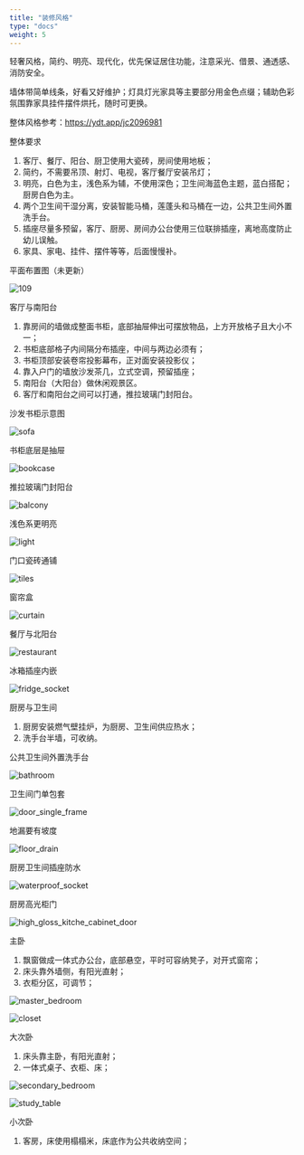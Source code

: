 ```yaml
---
title: "装修风格"
type: "docs"
weight: 5
---
```


轻奢风格，简约、明亮、现代化，优先保证居住功能，注意采光、借景、通透感、消防安全。

墙体带简单线条，好看又好维护；灯具灯光家具等主要部分用金色点缀；辅助色彩氛围靠家具挂件摆件烘托，随时可更换。

整体风格参考：https://ydt.app/jc2096981

整体要求

1. 客厅、餐厅、阳台、厨卫使用大瓷砖，房间使用地板；
2. 简约，不需要吊顶、射灯、电视，客厅餐厅安装吊灯；
3. 明亮，白色为主，浅色系为辅，不使用深色；卫生间海蓝色主题，蓝白搭配；厨房白色为主。
4. 两个卫生间干湿分离，安装智能马桶，莲蓬头和马桶在一边，公共卫生间外置洗手台。
5. 插座尽量多预留，客厅、厨房、房间办公台使用三位联排插座，离地高度防止幼儿误触。
6. 家具、家电、挂件、摆件等等，后面慢慢补。

平面布置图（未更新）

![109](109.jpg)

客厅与南阳台

1. 靠房间的墙做成整面书柜，底部抽屉伸出可摆放物品，上方开放格子且大小不一；
2. 书柜底部格子内间隔分布插座，中间与两边必须有；
3. 书柜顶部安装卷帘投影幕布，正对面安装投影仪；
4. 靠入户门的墙放沙发茶几，立式空调，预留插座；
5. 南阳台（大阳台）做休闲观景区。
6. 客厅和南阳台之间可以打通，推拉玻璃门封阳台。

沙发书柜示意图

![sofa](sofa.jpg)

书柜底层是抽屉

![bookcase](bookcase.jpg)

推拉玻璃门封阳台

![balcony](balcony.png)

浅色系更明亮

![light](light.jpg)

门口瓷砖通铺

![tiles](tiles.jpg)

窗帘盒

![curtain](curtain.jpg)

餐厅与北阳台

![restaurant](restaurant.png)

冰箱插座内嵌

![fridge_socket](fridge_socket.jpg)

厨房与卫生间

1. 厨房安装燃气壁挂炉，为厨房、卫生间供应热水；
2. 洗手台半墙，可收纳。

公共卫生间外置洗手台

![bathroom](bathroom.png)

卫生间门单包套

![door_single_frame](door_single_frame.jpg)

地漏要有坡度

![floor_drain](floor_drain.jpg)

厨房卫生间插座防水

![waterproof_socket](waterproof_socket.jpg)

厨房高光柜门

![high_gloss_kitche_cabinet_door](high_gloss_kitchen_cabinet_door.jpg)

主卧

1. 飘窗做成一体式办公台，底部悬空，平时可容纳凳子，对开式窗帘；
2. 床头靠外墙侧，有阳光直射；
3. 衣柜分区，可调节；

![master_bedroom](master_bedroom.png)

![closet](closet.png)

大次卧

1. 床头靠主卧，有阳光直射；
2. 一体式桌子、衣柜、床；

![secondary_bedroom](secondary_bedroom.jpg)

![study_table](study_table.png)

小次卧

1. 客房，床使用榻榻米，床底作为公共收纳空间；
